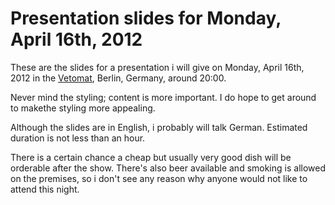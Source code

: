 
# Presentation slides for Monday, April 16th, 2012

These are the slides for a presentation i will give on Monday, April 16th, 2012 in the
[Vetomat](http://wp.vetomat.net), Berlin, Germany, around 20:00.

Never mind the styling; content is more important. I do hope to get around to makethe styling more
appealing.

Although the slides are in English, i probably will talk German. Estimated duration is not less than an
hour.

There is a certain chance a cheap but usually very good dish will be orderable after the show. There's also
beer available and smoking is allowed on the premises, so i don't see any reason why anyone would not like
to attend this night.

